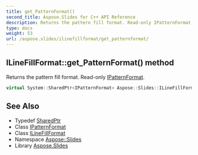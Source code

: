 ```yaml
---
title: get_PatternFormat()
second_title: Aspose.Slides for C++ API Reference
description: Returns the pattern fill format. Read-only IPatternFormat.
type: docs
weight: 53
url: /aspose.slides/ilinefillformat/get_patternformat/
---
```

## ILineFillFormat::get_PatternFormat() method


Returns the pattern fill format. Read-only [IPatternFormat](../../ipatternformat/).

```cpp
virtual System::SharedPtr<IPatternFormat> Aspose::Slides::ILineFillFormat::get_PatternFormat()=0
```

## See Also

* Typedef [SharedPtr](../../../system/sharedptr/)
* Class [IPatternFormat](../../ipatternformat/)
* Class [ILineFillFormat](../)
* Namespace [Aspose::Slides](../../)
* Library [Aspose.Slides](../../../)